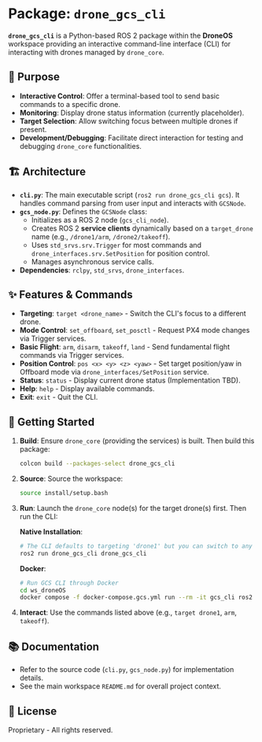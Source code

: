# Package: `drone_gcs_cli`

**`drone_gcs_cli`** is a Python-based ROS 2 package within the **DroneOS** workspace providing an interactive command-line interface (CLI) for interacting with drones managed by `drone_core`.

## 🎯 Purpose

- **Interactive Control**: Offer a terminal-based tool to send basic commands to a specific drone.
- **Monitoring**: Display drone status information (currently placeholder).
- **Target Selection**: Allow switching focus between multiple drones if present.
- **Development/Debugging**: Facilitate direct interaction for testing and debugging `drone_core` functionalities.

## 🏗️ Architecture

- **`cli.py`**: The main executable script (`ros2 run drone_gcs_cli gcs`). It handles command parsing from user input and interacts with `GCSNode`.
- **`gcs_node.py`**: Defines the `GCSNode` class:
    - Initializes as a ROS 2 node (`gcs_cli_node`).
    - Creates ROS 2 **service clients** dynamically based on a `target_drone` name (e.g., `/drone1/arm`, `/drone2/takeoff`).
    - Uses `std_srvs.srv.Trigger` for most commands and `drone_interfaces.srv.SetPosition` for position control.
    - Manages asynchronous service calls.
- **Dependencies**: `rclpy`, `std_srvs`, `drone_interfaces`.

## ✨ Features & Commands

- **Targeting**: `target <drone_name>` - Switch the CLI's focus to a different drone.
- **Mode Control**: `set_offboard`, `set_posctl` - Request PX4 mode changes via Trigger services.
- **Basic Flight**: `arm`, `disarm`, `takeoff`, `land` - Send fundamental flight commands via Trigger services.
- **Position Control**: `pos <x> <y> <z> <yaw>` - Set target position/yaw in Offboard mode via `drone_interfaces/SetPosition` service.
- **Status**: `status` - Display current drone status (Implementation TBD).
- **Help**: `help` - Display available commands.
- **Exit**: `exit` - Quit the CLI.

## 🚀 Getting Started

1.  **Build**: Ensure `drone_core` (providing the services) is built. Then build this package:
    ```bash
    colcon build --packages-select drone_gcs_cli
    ```
2.  **Source**: Source the workspace:
    ```bash
    source install/setup.bash
    ```
3.  **Run**: Launch the `drone_core` node(s) for the target drone(s) first. Then run the CLI:

    **Native Installation**:
    ```bash
    # The CLI defaults to targeting 'drone1' but you can switch to any drone at any time (e.g., target drone1, target drone2, etc.)
    ros2 run drone_gcs_cli drone_gcs_cli
    ```

    **Docker**:
    ```bash
    # Run GCS CLI through Docker
    cd ws_droneOS
    docker compose -f docker-compose.gcs.yml run --rm -it gcs_cli ros2 run drone_gcs_cli drone_gcs_cli -d drone1
    ```

4.  **Interact**: Use the commands listed above (e.g., `target drone1`, `arm`, `takeoff`).

## 📚 Documentation

- Refer to the source code (`cli.py`, `gcs_node.py`) for implementation details.
- See the main workspace `README.md` for overall project context.

## 📄 License

Proprietary - All rights reserved. 